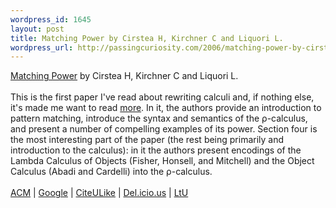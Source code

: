 ```yaml
--- 
wordpress_id: 1645
layout: post
title: Matching Power by Cirstea H, Kirchner C and Liquori L.
wordpress_url: http://passingcuriosity.com/2006/matching-power-by-cirstea-h-kirchner-c-and-liquori-l/
---
```

<a href="http://rho.loria.fr/data/rta2001.pdf" class="title" title="Matching Power">Matching Power</a> by Cirstea H, Kirchner C and Liquori L.<br /><br />This is the first paper I've read about rewriting calculi and, if nothing else, it's made me want to read <a href="http://rho.loria.fr/papersGuidelines.html" title="Paper on the Rho Calculus">more</a>. In it, the authors provide an introduction to pattern matching, introduce the syntax and semantics of the &rho;-calculus, and present a number of compelling examples of its power. Section four is the most interesting part of the paper (the rest being primarily and introduction to the calculus): in it the authors present encodings of the <span class="title">Lambda Calculus of Objects</span> (Fisher, Honsell, and Mitchell) and the <span class="title">Object Calculus</span> (Abadi and Cardelli) into the &rho;-calculus.<br /><br /><a href="http://portal.acm.org/citation.cfm?id=647200.718731">ACM</a> | <a href="http://scholar.google.com/scholar?hl=en&lr=&cluster=11334189505418910312">Google</a> | <a href="http://www.citeulike.org/article/522429">CiteULike</a> | <a href="http://del.icio.us/url/5944c0516d996ad10dd2ee34f89f6fe9">Del.icio.us</a> | <a href="http://lambda-the-ultimate.org/node/1259">LtU</a>
